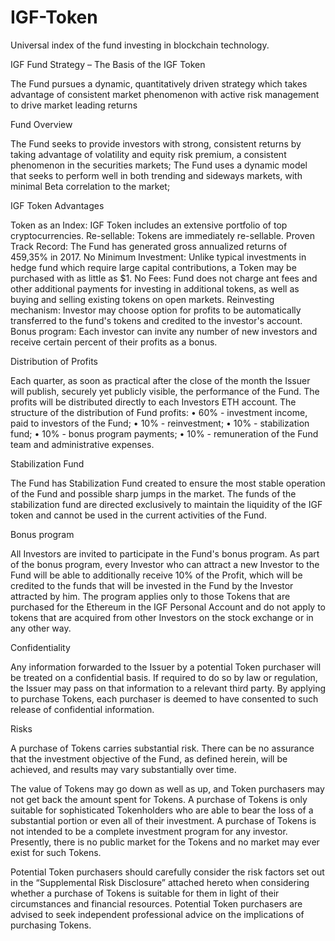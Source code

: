 # IGF-Token
Universal index of the fund investing in blockchain technology.

IGF Fund Strategy – The Basis of the IGF Token

The Fund pursues a dynamic, quantitatively driven strategy which takes advantage of consistent market phenomenon with active risk management to drive market leading returns

Fund Overview

The Fund seeks to provide investors with strong, consistent returns by taking advantage of volatility and equity risk premium, a consistent phenomenon in the securities markets;
The Fund uses a dynamic model that seeks to perform well in both trending and sideways markets, with minimal Beta correlation to the market;


IGF Token Advantages

Token as an Index: IGF Token includes an extensive portfolio of top cryptocurrencies.
Re-sellable: Tokens are immediately re-sellable.
Proven Track Record: The Fund has generated gross annualized returns of 459,35% in 2017.
No Minimum Investment: Unlike typical investments in hedge fund which require large capital contributions, a Token may be purchased with as little as $1.
No Fees: Fund does not charge ant fees and other additional payments for investing in additional tokens, as well as buying and selling existing tokens on open markets.
Reinvesting mechanism: Investor may choose option for profits to be automatically transferred to the fund's tokens and credited to the investor's account.
Bonus program: Each investor can invite any number of new investors and receive certain percent of their profits as a bonus.

Distribution of Profits

Each quarter, as soon as practical after the close of the month the Issuer will publish, securely yet publicly visible, the performance of the Fund.
The profits will be distributed directly to each Investors ETH account. The structure of the distribution of Fund profits:
•	60% - investment income, paid to investors of the Fund;
•	10% - reinvestment;
•	10% - stabilization fund;
•	10% - bonus program payments;
•	10% - remuneration of the Fund team and administrative expenses.

Stabilization Fund

The Fund has Stabilization Fund created to ensure the most stable operation of the Fund and possible sharp jumps in the market. The funds of the stabilization fund are directed exclusively to maintain the liquidity of the IGF token and cannot be used in the current activities of the Fund.

Bonus program

All Investors are invited to participate in the Fund's bonus program. As part of the bonus program, every Investor who can attract a new Investor to the Fund will be able to additionally receive 10% of the Profit, which will be credited to the funds that will be invested in the Fund by the Investor attracted by him. The program applies only to those Tokens that are purchased for the Ethereum in the IGF Personal Account and do not apply to tokens that are acquired from other Investors on the stock exchange or in any other way.

Confidentiality

Any information forwarded to the Issuer by a potential Token purchaser will be treated on a confidential basis. If required to do so by law or regulation, the Issuer may pass on that information to a relevant third party. By applying to purchase Tokens, each purchaser is deemed to have consented to such release of confidential information.

Risks

A purchase of Tokens carries substantial risk. There can be no assurance that the investment objective of the Fund, as defined herein, will be achieved, and results may vary substantially over time.

The value of Tokens may go down as well as up, and Token purchasers may not get back the amount spent for Tokens. A purchase of Tokens is only suitable for sophisticated Tokenholders who are able to bear the loss of a substantial portion or even all of their investment. A purchase of Tokens is not intended to be a complete investment program for any investor. Presently, there is no public market for the Tokens and no market may ever exist for such Tokens.

Potential Token purchasers should carefully consider the risk factors set out in the “Supplemental Risk Disclosure” attached hereto when considering whether a purchase of Tokens is suitable for them in light of their circumstances and financial resources. Potential Token purchasers are advised to seek independent professional advice on the implications of purchasing Tokens.
